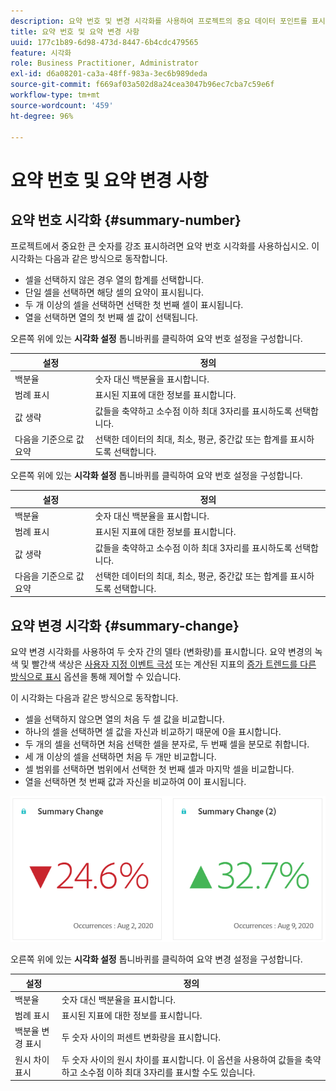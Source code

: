 ```yaml
---
description: 요약 번호 및 변경 시각화를 사용하여 프로젝트의 중요 데이터 포인트를 표시할 수 있습니다.
title: 요약 번호 및 요약 변경 사항
uuid: 177c1b89-6d98-473d-8447-6b4cdc479565
feature: 시각화
role: Business Practitioner, Administrator
exl-id: d6a08201-ca3a-48ff-983a-3ec6b989deda
source-git-commit: f669af03a502d8a24cea3047b96ec7cba7c59e6f
workflow-type: tm+mt
source-wordcount: '459'
ht-degree: 96%

---
```


# 요약 번호 및 요약 변경 사항

## 요약 번호 시각화 {#summary-number}

프로젝트에서 중요한 큰 숫자를 강조 표시하려면 요약 번호 시각화를 사용하십시오. 이 시각화는 다음과 같은 방식으로 동작합니다.

* 셀을 선택하지 않은 경우 열의 합계를 선택합니다.
* 단일 셀을 선택하면 해당 셀의 요약이 표시됩니다.
* 두 개 이상의 셀을 선택하면 선택한 첫 번째 셀이 표시됩니다.
* 열을 선택하면 열의 첫 번째 셀 값이 선택됩니다.

오른쪽 위에 있는 **시각화 설정** 톱니바퀴를 클릭하여 요약 번호 설정을 구성합니다.

| 설정 | 정의 |
|--- |--- |
| 백분율 | 숫자 대신 백분율을 표시합니다. |
| 범례 표시 | 표시된 지표에 대한 정보를 표시합니다. |
| 값 생략 | 값들을 축약하고 소수점 이하 최대 3자리를 표시하도록 선택합니다. |
| 다음을 기준으로 값 요약 | 선택한 데이터의 최대, 최소, 평균, 중간값 또는 합계를 표시하도록 선택합니다. |


오른쪽 위에 있는 **시각화 설정** 톱니바퀴를 클릭하여 요약 번호 설정을 구성합니다.

| 설정 | 정의 |
|--- |--- |
| 백분율 | 숫자 대신 백분율을 표시합니다. |
| 범례 표시 | 표시된 지표에 대한 정보를 표시합니다. |
| 값 생략 | 값들을 축약하고 소수점 이하 최대 3자리를 표시하도록 선택합니다. |
| 다음을 기준으로 값 요약 | 선택한 데이터의 최대, 최소, 평균, 중간값 또는 합계를 표시하도록 선택합니다. |


## 요약 변경 시각화 {#summary-change}

요약 변경 시각화를 사용하여 두 숫자 간의 델타 (변화량)를 표시합니다. 요약 변경의 녹색 및 빨간색 색상은 [사용자 지정 이벤트 극성](https://experienceleague.adobe.com/docs/analytics/admin/admin-tools/success-events/success-event.html) 또는 계산된 지표의 [증가 트렌드를 다른 방식으로 표시](https://experienceleague.adobe.com/docs/analytics/components/calculated-metrics/calcmetric-workflow/cm-build-metrics.html) 옵션을 통해 제어할 수 있습니다.

이 시각화는 다음과 같은 방식으로 동작합니다.

* 셀을 선택하지 않으면 열의 처음 두 셀 값을 비교합니다.
* 하나의 셀을 선택하면 셀 값을 자신과 비교하기 때문에 0을 표시합니다.
* 두 개의 셀을 선택하면 처음 선택한 셀을 분자로, 두 번째 셀을 분모로 취합니다.
* 세 개 이상의 셀을 선택하면 처음 두 개만 비교합니다.
* 셀 범위를 선택하면 범위에서 선택한 첫 번째 셀과 마지막 셀을 비교합니다.
* 열을 선택하면 첫 번째 값과 자신을 비교하여 0이 표시됩니다.


![](assets/summary-change.png)


오른쪽 위에 있는 **시각화 설정** 톱니바퀴를 클릭하여 요약 변경 설정을 구성합니다.

| 설정 | 정의 |
|--- |--- |
| 백분율 | 숫자 대신 백분율을 표시합니다. |
| 범례 표시 | 표시된 지표에 대한 정보를 표시합니다. |
| 백분율 변경 표시 | 두 숫자 사이의 퍼센트 변화량을 표시합니다. |
| 원시 차이 표시 | 두 숫자 사이의 원시 차이를 표시합니다. 이 옵션을 사용하여 값들을 축약하고 소수점 이하 최대 3자리를 표시할 수도 있습니다. |
